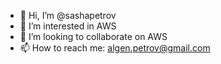 - 👋 Hi, I’m @sashapetrov
- 👀 I’m interested in AWS
- 💞️ I’m looking to collaborate on AWS
- 📫 How to reach me: algen.petrov@gmail.com

<!---
sashapetrov/sashapetrov is a ✨ special ✨ repository because its `README.md` (this file) appears on your GitHub profile.
You can click the Preview link to take a look at your changes.
--->
